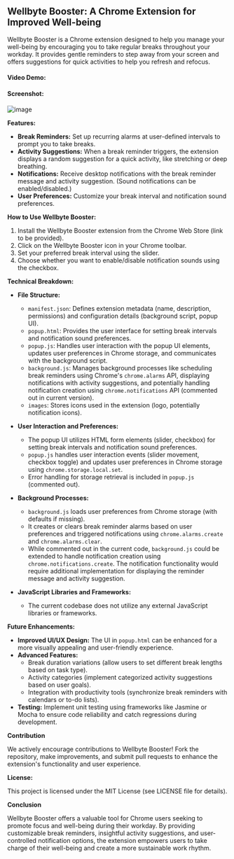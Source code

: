 ## Wellbyte Booster: A Chrome Extension for Improved Well-being

Wellbyte Booster is a Chrome extension designed to help you manage your well-being by encouraging you to take regular breaks throughout your workday. It provides gentle reminders to step away from your screen and offers suggestions for quick activities to help you refresh and refocus.

#### Video Demo: <URL HERE>

#### Screenshot:

![image](https://github.com/basuabhirup/wellbyte-booster/assets/69730155/149bb6de-495c-4037-a099-3baaeddfc2e6)


**Features:**

- **Break Reminders:** Set up recurring alarms at user-defined intervals to prompt you to take breaks.
- **Activity Suggestions:** When a break reminder triggers, the extension displays a random suggestion for a quick activity, like stretching or deep breathing.
- **Notifications:** Receive desktop notifications with the break reminder message and activity suggestion. (Sound notifications can be enabled/disabled.)
- **User Preferences:** Customize your break interval and notification sound preferences.

**How to Use Wellbyte Booster:**

1. Install the Wellbyte Booster extension from the Chrome Web Store (link to be provided).
2. Click on the Wellbyte Booster icon in your Chrome toolbar.
3. Set your preferred break interval using the slider.
4. Choose whether you want to enable/disable notification sounds using the checkbox.

**Technical Breakdown:**

- **File Structure:**

  - `manifest.json`: Defines extension metadata (name, description, permissions) and configuration details (background script, popup UI).
  - `popup.html`: Provides the user interface for setting break intervals and notification sound preferences.
  - `popup.js`: Handles user interaction with the popup UI elements, updates user preferences in Chrome storage, and communicates with the background script.
  - `background.js`: Manages background processes like scheduling break reminders using Chrome's `chrome.alarms` API, displaying notifications with activity suggestions, and potentially handling notification creation using `chrome.notifications` API (commented out in current version).
  - `images`: Stores icons used in the extension (logo, potentially notification icons).

- **User Interaction and Preferences:**

  - The popup UI utilizes HTML form elements (slider, checkbox) for setting break intervals and notification sound preferences.
  - `popup.js` handles user interaction events (slider movement, checkbox toggle) and updates user preferences in Chrome storage using `chrome.storage.local.set`.
  - Error handling for storage retrieval is included in `popup.js` (commented out).

- **Background Processes:**

  - `background.js` loads user preferences from Chrome storage (with defaults if missing).
  - It creates or clears break reminder alarms based on user preferences and triggered notifications using `chrome.alarms.create` and `chrome.alarms.clear`.
  - While commented out in the current code, `background.js` could be extended to handle notification creation using `chrome.notifications.create`. The notification functionality would require additional implementation for displaying the reminder message and activity suggestion.

- **JavaScript Libraries and Frameworks:**
  - The current codebase does not utilize any external JavaScript libraries or frameworks.

**Future Enhancements:**

- **Improved UI/UX Design:** The UI in `popup.html` can be enhanced for a more visually appealing and user-friendly experience.
- **Advanced Features:**
  - Break duration variations (allow users to set different break lengths based on task type).
  - Activity categories (implement categorized activity suggestions based on user goals).
  - Integration with productivity tools (synchronize break reminders with calendars or to-do lists).
- **Testing:** Implement unit testing using frameworks like Jasmine or Mocha to ensure code reliability and catch regressions during development.

**Contribution**

We actively encourage contributions to Wellbyte Booster! Fork the repository, make improvements, and submit pull requests to enhance the extension's functionality and user experience.

**License:**

This project is licensed under the MIT License (see LICENSE file for details).

**Conclusion**

Wellbyte Booster offers a valuable tool for Chrome users seeking to promote focus and well-being during their workday. By providing customizable break reminders, insightful activity suggestions, and user-controlled notification options, the extension empowers users to take charge of their well-being and create a more sustainable work rhythm.
